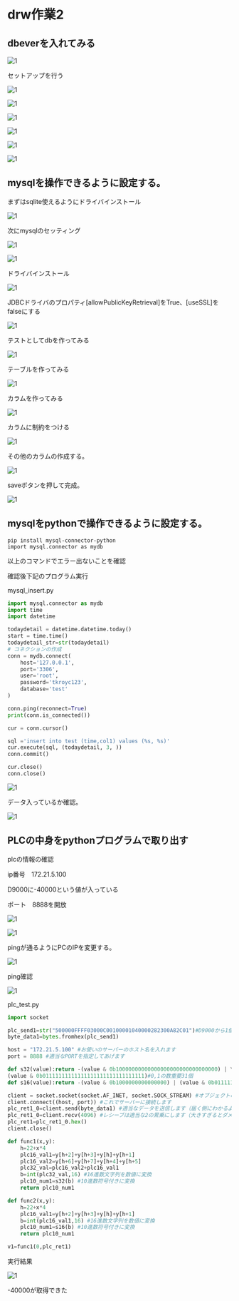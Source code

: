 # drw作業2

## dbeverを入れてみる

![1](drw作業画像2/1.PNG)

セットアップを行う

![1](drw作業画像2/2.PNG)

![1](drw作業画像2/3.PNG)

![1](drw作業画像2/4.PNG)

![1](drw作業画像2/5.PNG)

![1](drw作業画像2/6.PNG)

![1](drw作業画像2/7.PNG)

## mysqlを操作できるように設定する。

まずはsqlite使えるようにドライバインストール

![1](drw作業画像2/8.PNG)

次にmysqlのセッティング

![1](drw作業画像2/9.PNG)

![1](drw作業画像2/10.PNG)

ドライバインストール

![1](drw作業画像2/11.PNG)

JDBCドライバのプロパティ[allowPublicKeyRetrieval]をTrue、[useSSL]をfalseにする

![1](drw作業画像2/12.PNG)

テストとしてdbを作ってみる

![1](drw作業画像2/13.PNG)

テーブルを作ってみる

![1](drw作業画像2/14.PNG)

カラムを作ってみる

![1](drw作業画像2/15.PNG)

カラムに制約をつける

![1](drw作業画像2/16.PNG)

その他のカラムの作成する。

![1](drw作業画像2/17.PNG)

saveボタンを押して完成。

![1](drw作業画像2/18.PNG)

## mysqlをpythonで操作できるように設定する。

```
pip install mysql-connector-python
import mysql.connector as mydb
```

以上のコマンドでエラー出ないことを確認

確認後下記のプログラム実行

mysql_insert.py

```python
import mysql.connector as mydb
import time
import datetime

todaydetail = datetime.datetime.today()
start = time.time()
todaydetail_str=str(todaydetail)
# コネクションの作成
conn = mydb.connect(
    host='127.0.0.1',
    port='3306',
    user='root',
    password='tkroyc123',
    database='test'
)

conn.ping(reconnect=True)
print(conn.is_connected())

cur = conn.cursor()

sql ='insert into test (time,col1) values (%s, %s)'
cur.execute(sql, (todaydetail, 3, ))
conn.commit()

cur.close()
conn.close()
```

![1](drw作業画像2/19.PNG)

データ入っているか確認。

![1](drw作業画像2/20.PNG)

## PLCの中身をpythonプログラムで取り出す

plcの情報の確認

ip番号　172.21.5.100

D9000に-40000という値が入っている

ポート　8888を開放

![1](drw作業画像2/21.PNG)

![1](drw作業画像2/22.PNG)

pingが通るようにPCのIPを変更する。

![1](drw作業画像2/23.PNG)

ping確認

![1](drw作業画像2/24.PNG)

plc_test.py

```python
import socket

plc_send1=str("500000FFFF03000C00100001040000282300A82C01")#D9000から1個データ収集　ダブル
byte_data1=bytes.fromhex(plc_send1)

host = "172.21.5.100" #お使いのサーバーのホスト名を入れます
port = 8888 #適当なPORTを指定してあげます

def s32(value):return -(value & 0b10000000000000000000000000000000) | \
(value & 0b01111111111111111111111111111111)#0,1の数重要31個
def s16(value):return -(value & 0b1000000000000000) | (value & 0b0111111111111111)

client = socket.socket(socket.AF_INET, socket.SOCK_STREAM) #オブジェクトの作成をします
client.connect((host, port)) #これでサーバーに接続します
plc_ret1_0=client.send(byte_data1) #適当なデータを送信します（届く側にわかるように）
plc_ret1_0=client.recv(4096) #レシーブは適当な2の累乗にします（大きすぎるとダメ）
plc_ret1=plc_ret1_0.hex()
client.close()

def func1(x,y):       
    h=22+x*4
    plc16_val1=y[h+2]+y[h+3]+y[h]+y[h+1]
    plc16_val2=y[h+6]+y[h+7]+y[h+4]+y[h+5]
    plc32_val=plc16_val2+plc16_val1
    b=int(plc32_val,16) #16進数文字列を数値に変換
    plc10_num1=s32(b) #10進数符号付きに変換
    return plc10_num1

def func2(x,y):       
    h=22+x*4
    plc16_val1=y[h+2]+y[h+3]+y[h]+y[h+1]
    b=int(plc16_val1,16) #16進数文字列を数値に変換
    plc10_num1=s16(b) #10進数符号付きに変換
    return plc10_num1

v1=func1(0,plc_ret1)
```

実行結果

![1](drw作業画像2/25.PNG)

-40000が取得できた




